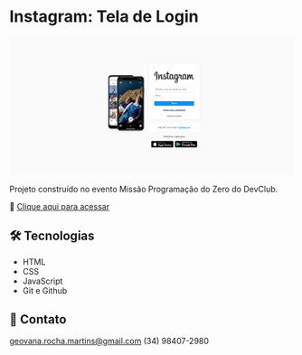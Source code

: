# Instagram: Tela de Login

![preview](.github/preview.png)

Projeto construído no evento Missão Programação do Zero do DevClub.


🔗 [Clique aqui para acessar](https://geovanarochamp.github.io/instagram-login-desktop/)

## 🛠️ Tecnologias

- HTML
- CSS
- JavaScript
- Git e Github

## 📲 Contato

geovana.rocha.martins@gmail.com
(34) 98407-2980